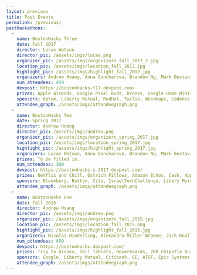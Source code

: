 ```yaml
---
layout: previous
title: Past Events
permalink: /previous/
pastHackathons:
  - 
    name: BostonHacks Three
    date: Fall 2017
    director: Lucas Watson
    director_pic: /assets/imgs/lucas.png
    organizer_pic: /assets/imgs/organizers_fall_2017_2.jpg
    location_pic: /assets/imgs/location_fall_2017.jpg
    highlight_pic: /assets/imgs/highlight_fall_2017.jpg
    organizers: Andrew Hoang, Anna Goncharova, Brandon Ng, Mark Bestavros, Katie Quirk, Rudhra Raveendran, Ken Garber, Sean Zhang, Charles Ma, Warren Patridge, Mariana Garces Dematté, Ibrahim Shaikh, Sarah Greisdorf, Noah Naiman, Jason Cho, Sarah Rieger, Emmanuel Amponsah
    num_attendees: 450
    devpost: https://bostonhacks-f17.devpost.com/ 
    prizes: Apple Airpods, Google Pixel Buds, Drones, Google Home Minis, Amazon Giftcards, Amazon Echos, Cash, MiP Robots, Spark Fellowship, Raspberry Pis, Dragonboards
    sponsors: Optum, Liberty Mutual, RedHat, Twilio, Weedmaps, Cadence, ITG, BU Spark, Boston University Department of Computer Science
    attendee_graph: /assets/imgs/attendeegraph.png
  - 
    name: BostonHacks Two
    date: Spring 2017
    director: Andrew Hoang
    director_pic: /assets/imgs/andrew.png
    organizer_pic: /assets/imgs/organizers_spring_2017.jpg
    location_pic: /assets/imgs/location_spring_2017.jpg
    highlight_pic: /assets/imgs/highlight_spring_2017.jpg
    organizers: Lucas Watson, Anna Goncharova, Brandon Ng, Mark Bestavros, Katie Quirk, Rudhra Raveendran, Ken Garber, Sean Zhang, Charles Ma, Warren Patridge, Mariana Garces Dematté, Nicolas Hinderling, Alexandra Miller-Browne, Jack Knollmeyer, Sean Smith, Sean Zhang
    prizes: To be filled in.
    num_attendees: 300
    devpost: https://bostonhacks-s-2017.devpost.com/
    prizes: Netflix and Chill, Ostrich Pillows, Amazon Echos, Cash, Apple Watches, Laptops, AWS Credit, Amazon Echos, Echo Dots
    sponsors: Bloomberg, Button, Citi, IsraelTechChallenge, Libery Mutual, Recovery Centers of America, SAMHSA, Twilio
    attendee_graph: /assets/imgs/attendeegraph.png
  - 
    name: BostonHacks One
    date: Fall 2015
    director: Andrew Hoang
    director_pic: /assets/imgs/andrew.png
    organizer_pic: /assets/imgs/organizers_fall_2015.jpg
    location_pic: /assets/imgs/location_fall_2015.png
    highlight_pic: /assets/imgs/highlight_fall_2015.jpg
    organizers: Nicolas Hinderling, Alexandra Miller-Browne, Jack Knollmeyer, Huy Le, Sean Smith, Sean Zhang, Mark Bestavros, Dan Gorelick
    num_attendees: 450
    devpost: https://bostonhacks.devpost.com/
    prizes: Trip to Disney, Dell Tablets, Hoverboards, 200 Chipotle Burritos, NewEgg.com Giftcards, Microsoft Surface Pro 3, Cash, Startup Grants + Mentorship, Drones, 1TB Hard Drives, Trip to Tech Conference
    sponsors: Google, Liberty Mutual, Citibank, GE, AT&T, Epic Systems, AutoDesk, Wolfram, HP, Microsoft, Mitre, Hitachi Data Systems, Thiel Foundation, Bloomberg, Twilio, Kayak, CapitalOne
    attendee_graph: /assets/imgs/attendeegraph.png
---
```


